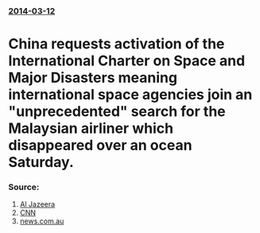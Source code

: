 ### [2014-03-12](/news/2014/03/12/index.md)

# China requests activation of the International Charter on Space and Major Disasters meaning international space agencies join an "unprecedented" search for the Malaysian airliner which disappeared over an ocean Saturday. 




### Source:

1. [Al Jazeera](http://www.aljazeera.com/news/asia-pacific/2014/03/malaysia-widens-search-area-missing-plane-201431210448462225.html)
2. [CNN](http://www.cnn.com/2014/03/12/world/asia/malaysia-airlines-plane/index.html?hpt=hp_t1)
3. [news.com.au](http://www.news.com.au/travel/travel-updates/us-company-digiglobe-inc-crowdsources-search-for-missing-flight-mh370/story-fnizu68q-1226852921661)
